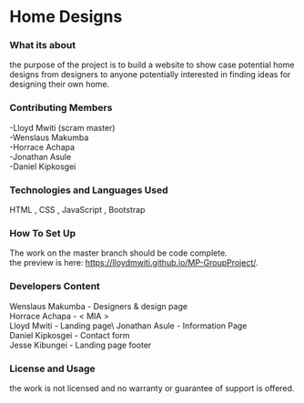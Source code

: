 # Home Designs
### What its about
the purpose of the project is to build a website to show case potential home designs from designers to anyone potentially interested in finding ideas for designing their own home.

### Contributing Members
 -Lloyd Mwiti (scram master) \
 -Wenslaus Makumba   \
 -Horrace Achapa  \
 -Jonathan Asule  \
 -Daniel Kipkosgei  

### Technologies and Languages Used 
HTML , CSS , JavaScript , Bootstrap

### How To Set Up
The work on the master branch should be code complete.  \
the preview is here: https://lloydmwiti.github.io/MP-GroupProject/.


### Developers Content
 Wenslaus Makumba  -  Designers & design page\
 Horrace Achapa    -  < MIA >\
 Lloyd Mwiti       - Landing page\ 
 Jonathan Asule    - Information Page\
 Daniel Kipkosgei  - Contact form\
 Jesse Kibungei    - Landing page footer

### License and Usage
the work is not licensed and no warranty or guarantee of support is offered. 
